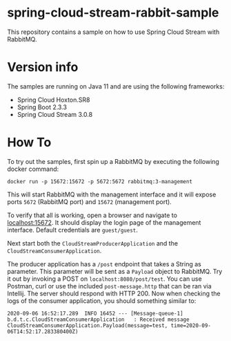 # spring-cloud-stream-rabbit-sample
This repository contains a sample on how to use Spring Cloud Stream with RabbitMQ.

# Version info
The samples are running on Java 11 and are using the following frameworks:

* Spring Cloud Hoxton.SR8
* Spring Boot 2.3.3
* Spring Cloud Stream 3.0.8

# How To
To try out the samples, first spin up a RabbitMQ by executing the following docker command:

`docker run -p 15672:15672 -p 5672:5672 rabbitmq:3-management`

This will start RabbitMQ with the management interface and it will expose ports `5672` (RabbitMQ port) and `15672` (management port).

To verify that all is working, open a browser and navigate to [localhost:15672](http://localhost:15672). It should display the login page of the management interface.
Default credentials are `guest/guest`.

Next start both the `CloudStreamProducerApplication` and the `CloudStreamConsumerApplication`.

The producer application has a `/post` endpoint that takes a String as parameter. This parameter will be sent as a `Payload` object to RabbitMQ.
Try it out by invoking a POST on `localhost:8080/post/test`. You can use Postman, curl or use the included `post-message.http` that can be ran via Intellij. 
The server should respond with HTTP 200. Now when checking the logs of the consumer application, you should something similar to:

```
2020-09-06 16:52:17.289  INFO 16452 --- [Message-queue-1] b.d.t.c.CloudStreamConsumerApplication   : Received message CloudStreamConsumerApplication.Payload(message=test, time=2020-09-06T14:52:17.283380400Z)
```
